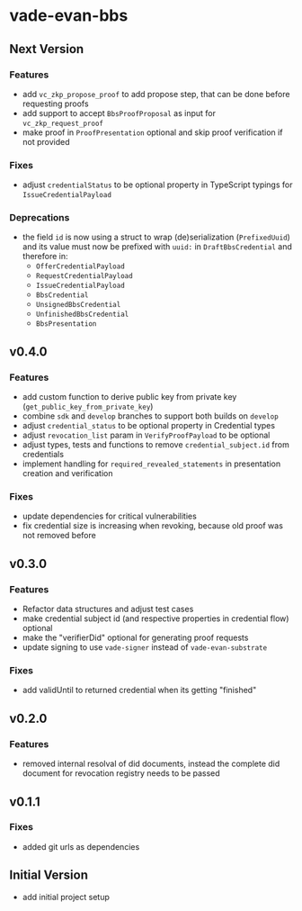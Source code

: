 # vade-evan-bbs

## Next Version

### Features

- add `vc_zkp_propose_proof` to add propose step, that can be done before requesting proofs
- add support to accept `BbsProofProposal` as input for `vc_zkp_request_proof`
- make proof in `ProofPresentation` optional and skip proof verification if not provided

### Fixes

- adjust `credentialStatus` to be optional property in TypeScript typings for `IssueCredentialPayload`

### Deprecations

- the field `id` is now using a struct to wrap (de)serialization (`PrefixedUuid`) and its value must now be prefixed with `uuid:` in `DraftBbsCredential` and therefore in:
  - `OfferCredentialPayload`
  - `RequestCredentialPayload`
  - `IssueCredentialPayload`
  - `BbsCredential`
  - `UnsignedBbsCredential`
  - `UnfinishedBbsCredential`
  - `BbsPresentation`

## v0.4.0

### Features

- add custom function to derive public key from private key (`get_public_key_from_private_key`)
- combine `sdk` and `develop` branches to support both builds on `develop`
- adjust `credential_status` to be optional property in Credential types
- adjust `revocation_list` param in `VerifyProofPayload` to be optional
- adjust types, tests and functions to remove `credential_subject.id` from credentials
- implement handling for `required_revealed_statements` in presentation creation and verification

### Fixes

- update dependencies for critical vulnerabilities
- fix credential size is increasing when revoking, because old proof was not removed before

## v0.3.0

### Features

- Refactor data structures and adjust test cases
- make credential subject id (and respective properties in credential flow) optional
- make the "verifierDid" optional for generating proof requests
- update signing to use `vade-signer` instead of `vade-evan-substrate`

### Fixes

- add validUntil to returned credential when its getting "finished"

## v0.2.0

### Features

- removed internal resolval of did documents, instead the complete did document for revocation registry needs to be passed

## v0.1.1

### Fixes

- added git urls as dependencies

## Initial Version

- add initial project setup
